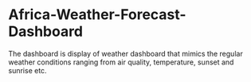 # Africa-Weather-Forecast-Dashboard
The dashboard is display of weather dashboard that mimics the regular weather conditions ranging from air quality, temperature, sunset and sunrise etc. 
